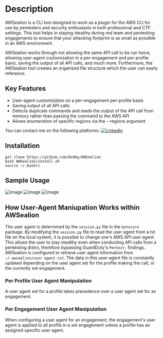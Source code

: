 # Description
AWSealion is a CLI tool designed to work as a plugin for the AWS CLI for use by pentesters and security enthusiasts in both professional and CTF settings. This tool helps in staying stealthy during red team and pentesting engagements to ensure that your attacking footprint is as small as possible in an AWS environment. 

AWSealion works through not allowing the same API call to be run twice, allowing user-agent customization in a per-engagement and per-profile basis, saving the output of all API calls, and much more. Furthermore, the AWSealion tool creates an organized file structure which the user can easily reference.

## Key Features
- User-agent customization on a per-engagement per-profile basis
- Saving output of all API calls 
- Detects duplicate commands and reads the output of the API call from memory rather than passing the command to the AWS API
- Allows enumeration of specific regions via the --regions argument

You can contact me on the following platforms:
<a href="https://www.linkedin.com/in/segev-eliezer/"><img alt="LinkedIn" src="https://en.m.wikipedia.org/wiki/File:LinkedIn_logo_initials.png"></a>

## Installation
```
git clone https://github.com/0xd4y/AWSealion
bash AWSealion/install.sh
source ~/.bashrc
```

## Sample Usage
![image](https://user-images.githubusercontent.com/77868212/190279321-d13e7a94-78e8-4335-8510-0e5d835b8ed9.png)
![image](https://user-images.githubusercontent.com/77868212/190280947-0ac376ee-d8f8-4dd5-926d-365bf2b1af8b.png)
![image](https://user-images.githubusercontent.com/77868212/190281101-e00fbf93-d431-4f24-a4ee-ae4bce51e750.png)


## How User-Agent Maniupation Works within AWSealion
The user agent is determined by the `session.py` file in the `botocore` package. By modifying the `session.py` file to read the user agent from a txt file on the local system, it is possible to change one's AWS API user agent. This allows the user to stay stealthy even when conducting API calls from a pentesting distro, therefore bypassing GuardDuty's `Pentest:` findings. 
AWSealion is configured to retrieve user agent information from `~/.awsealion/user-agent.txt`. The data in this user-agent file is constantly updated depending on the user agent set for the profile making the call, or the currently set engagement.

### Per Profile User Agent Manipulation
A user agent set for a profile takes precedence over a user agent set for an engagement.

### Per Engagement User Agent Manipulation
When configuring a user agent for an engagement, the engagement's user agent is applied to all profile in a set engagement unless a profile has an assigned specific user agent.


